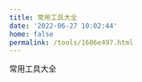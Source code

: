 ```yaml
---
title: 常用工具大全
date: '2022-06-27 10:02:44'
home: false
permalink: /tools/1606e497.html
---
```

常用工具大全
